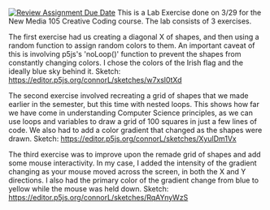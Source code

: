 [![Review Assignment Due Date](https://classroom.github.com/assets/deadline-readme-button-8d59dc4de5201274e310e4c54b9627a8934c3b88527886e3b421487c677d23eb.svg)](https://classroom.github.com/a/QpDR9cPF)
This is a Lab Exercise done on 3/29 for the New Media 105 Creative Coding course. The lab consists of 3 exercises.

The first exercise had us creating a diagonal X of shapes, and then using a random function to assign random colors to them. An important caveat of this is involving p5js's 'noLoop()' function to prevent the shapes from constantly changing colors. I chose the colors of the Irish flag and the ideally blue sky behind it.
Sketch: https://editor.p5js.org/connorL/sketches/w7xsl0tXd

The second exercise involved recreating a grid of shapes that we made earlier in the semester, but this time with nested loops. This shows how far we have come in understanding Computer Science principles, as we can use loops and variables to draw a grid of 100 squares in just a few lines of code. We also had to add a color gradient that changed as the shapes were drawn.
Sketch: https://editor.p5js.org/connorL/sketches/XyulDm1Vx

The third exercise was to improve upon the remade grid of shapes and add some mouse interactivity. In my case, I added the intensity of the gradient changing as your mouse moved across the screen, in both the X and Y directions. I also had the primary color of the gradient change from blue to yellow while the mouse was held down.
Sketch: https://editor.p5js.org/connorL/sketches/RqAYnyWzS
